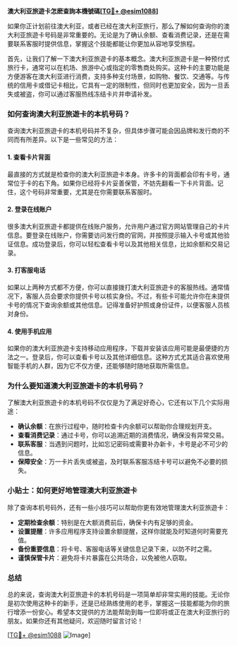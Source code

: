 **澳大利亚旅遊卡怎麽查詢本機號碼[[TG💪+ @esim1088](https://t.me/s/esim1088)]**

如果你正计划前往澳大利亚，或者已经在澳大利亚旅行，那么了解如何查询你的澳大利亚旅遊卡号码是非常重要的。无论是为了确认余额、查看消费记录，还是在需要联系客服时提供信息，掌握这个技能都能让你更加从容地享受旅程。

首先，让我们了解一下澳大利亚旅遊卡的基本概念。澳大利亚旅遊卡是一种预付式旅行卡，通常可以在机场、旅游中心或指定的零售商处购买。这种卡的主要功能是方便游客在澳大利亚进行消费，支持多种支付场景，如购物、餐饮、交通等。与传统的信用卡或借记卡相比，它具有一定的限制性，但同时也更加安全，因为一旦丢失或被盗，你可以通过客服热线冻结卡片并申请补发。

### **如何查询澳大利亚旅遊卡的本机号码？**

查询澳大利亚旅遊卡的本机号码并不复杂，但具体步骤可能会因品牌和发行商的不同而有所差异。以下是一些常见的方法：

#### **1. 查看卡片背面**
最直接的方式就是检查你的澳大利亚旅遊卡本身。许多卡的背面都会印有卡号，通常位于卡的右下角。如果你已经将卡片妥善保管，不妨先翻看一下卡片背面。记住，这个号码非常重要，尤其是在你需要联系客服时。

#### **2. 登录在线账户**
很多澳大利亚旅遊卡都提供在线账户服务，允许用户通过官方网站管理自己的卡片信息。要登录在线账户，你需要访问发行商的官网，并按照提示输入卡号或其他验证信息。成功登录后，你可以轻松查看卡号以及其他相关信息，比如余额和交易记录。

#### **3. 打客服电话**
如果以上两种方式都不方便，你可以直接拨打澳大利亚旅遊卡的客服热线。通常情况下，客服人员会要求你提供卡号以核实身份。不过，有些卡可能允许你在未提供卡号的情况下查询余额或其他信息。记得准备好护照或身份证件，以便客服人员核对身份。

#### **4. 使用手机应用**
如果你的澳大利亚旅遊卡支持移动应用程序，下载并安装该应用可能是最便捷的方法之一。登录后，你可以查看卡号以及其他详细信息。这种方式尤其适合喜欢使用智能手机的人群，因为它不仅方便，还能够随时随地获取所需信息。

### **为什么要知道澳大利亚旅遊卡的本机号码？**

了解澳大利亚旅遊卡的本机号码不仅仅是为了满足好奇心，它还有以下几个实际用途：

- **确认余额**：在旅行过程中，随时检查卡内余额可以帮助你合理规划开支。
- **查看消费记录**：通过卡号，你可以追溯近期的消费情况，确保没有异常交易。
- **联系客服**：当遇到问题时，比如忘记密码或需要补办新卡，卡号是必不可少的信息。
- **保障安全**：万一卡片丢失或被盗，及时联系客服冻结卡号可以避免不必要的损失。

### **小贴士：如何更好地管理澳大利亚旅遊卡**

除了查询本机号码外，还有一些小技巧可以帮助你更有效地管理澳大利亚旅遊卡：

- **定期检查余额**：特别是在大额消费前后，确保卡内有足够的资金。
- **设置提醒**：许多应用程序支持设置余额提醒，这样你就能及时知道何时需要充值。
- **备份重要信息**：将卡号、客服电话等关键信息记录下来，以防不时之需。
- **谨慎保管卡片**：避免将卡片暴露在公共场合，以免被他人窃取。

### **总结**

总的来说，查询澳大利亚旅遊卡的本机号码是一项简单却非常实用的技能。无论你是初次使用这种卡的新手，还是已经熟练使用的老手，掌握这一技能都能为你的旅行增添一份安心。希望本文提供的方法能帮助到每一位即将或正在澳大利亚旅行的朋友。如果你还有其他疑问，欢迎随时留言讨论！

[[TG💪+ @esim1088](https://t.me/s/esim1088) ![Image](https://i.postimg.cc/4NQfJmqS/Snipaste-2025-05-13-00-14-12.png)]